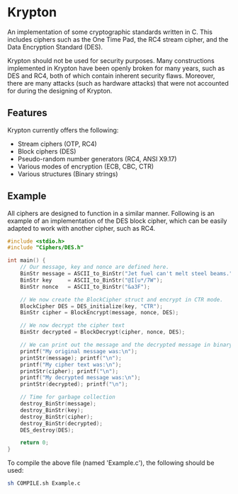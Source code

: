 # Krypton
An implementation of some cryptographic standards written in C. This includes ciphers such as the One Time Pad, the RC4 stream cipher, and the Data Encryption Standard (DES).

Krypton should not be used for security purposes. Many constructions implemented in Krypton have been openly broken for many years, such as DES and RC4, both of which contain inherent security flaws. Moreover, there are many attacks (such as hardware attacks) that were not accounted for during the designing of Krypton.

## Features
Krypton currently offers the following:
* Stream ciphers (OTP, RC4)
* Block ciphers (DES)
* Pseudo-random number generators (RC4, ANSI X9.17)
* Various modes of encryption (ECB, CBC, CTR)
* Various structures (Binary strings)

## Example
All ciphers are designed to function in a similar manner. Following is an example of an implementation of the DES block cipher, which can be easily adapted to work with another cipher, such as RC4.

```C
#include <stdio.h>
#include "Ciphers/DES.h"

int main() {
    // Our message, key and nonce are defined here.
    BinStr message = ASCII_to_BinStr("Jet fuel can't melt steel beams.");
    BinStr key     = ASCII_to_BinStr("@I[u*/7W");
    BinStr nonce   = ASCII_to_BinStr("&a3F");

    // We now create the BlockCipher struct and encrypt in CTR mode.
    BlockCipher DES = DES_initialize(key, "CTR");
    BinStr cipher = BlockEncrypt(message, nonce, DES);

    // We now decrypt the cipher text
    BinStr decrypted = BlockDecrypt(cipher, nonce, DES);

    // We can print out the message and the decrypted message in binary
    printf("My original message was:\n");
    printStr(message); printf("\n");
    printf("My cipher text was:\n");
    printStr(cipher); printf("\n");
    printf("My decrypted message was:\n");
    printStr(decrypted); printf("\n");

    // Time for garbage collection
    destroy_BinStr(message);
    destroy_BinStr(key);
    destroy_BinStr(cipher);
    destroy_BinStr(decrypted);
    DES_destroy(DES);

    return 0;
}

```

To compile the above file (named 'Example.c'), the following should be used:

```Bash
sh COMPILE.sh Example.c
```
